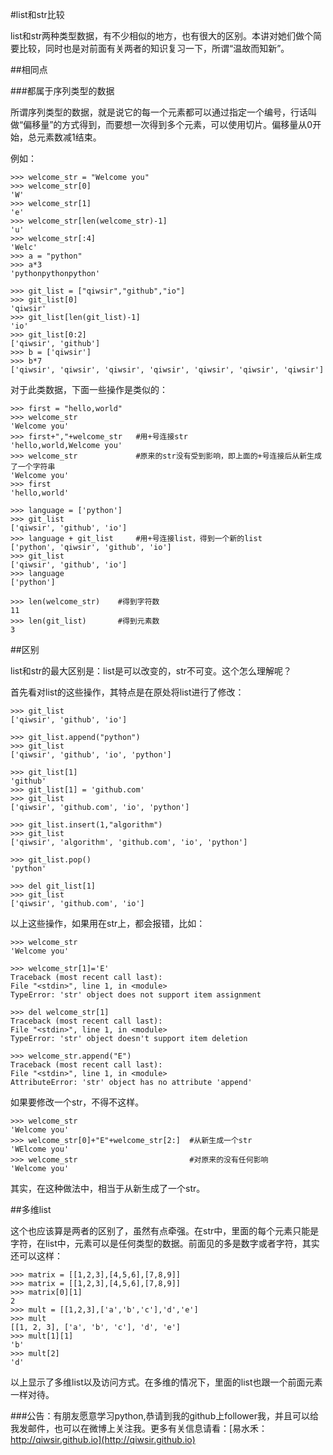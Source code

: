 #list和str比较

list和str两种类型数据，有不少相似的地方，也有很大的区别。本讲对她们做个简要比较，同时也是对前面有关两者的知识复习一下，所谓“温故而知新”。

##相同点

###都属于序列类型的数据

所谓序列类型的数据，就是说它的每一个元素都可以通过指定一个编号，行话叫做“偏移量”的方式得到，而要想一次得到多个元素，可以使用切片。偏移量从0开始，总元素数减1结束。

例如：

    >>> welcome_str = "Welcome you"
    >>> welcome_str[0]
    'W'
    >>> welcome_str[1]
    'e'
    >>> welcome_str[len(welcome_str)-1]
    'u'
    >>> welcome_str[:4]
    'Welc'
    >>> a = "python"
    >>> a*3
    'pythonpythonpython'

    >>> git_list = ["qiwsir","github","io"]
    >>> git_list[0]
    'qiwsir'
    >>> git_list[len(git_list)-1]
    'io'
    >>> git_list[0:2]
    ['qiwsir', 'github']
    >>> b = ['qiwsir']
    >>> b*7
    ['qiwsir', 'qiwsir', 'qiwsir', 'qiwsir', 'qiwsir', 'qiwsir', 'qiwsir']

对于此类数据，下面一些操作是类似的：

    >>> first = "hello,world"
    >>> welcome_str
    'Welcome you'
    >>> first+","+welcome_str   #用+号连接str
    'hello,world,Welcome you'
    >>> welcome_str             #原来的str没有受到影响，即上面的+号连接后从新生成了一个字符串
    'Welcome you'
    >>> first
    'hello,world'

    >>> language = ['python']
    >>> git_list
    ['qiwsir', 'github', 'io']
    >>> language + git_list     #用+号连接list，得到一个新的list
    ['python', 'qiwsir', 'github', 'io']
    >>> git_list
    ['qiwsir', 'github', 'io']
    >>> language
    ['python']

    >>> len(welcome_str)    #得到字符数
    11
    >>> len(git_list)       #得到元素数
    3

##区别

list和str的最大区别是：list是可以改变的，str不可变。这个怎么理解呢？

首先看对list的这些操作，其特点是在原处将list进行了修改：

    >>> git_list
    ['qiwsir', 'github', 'io']
    
    >>> git_list.append("python")
    >>> git_list
    ['qiwsir', 'github', 'io', 'python']
    
    >>> git_list[1]               
    'github'
    >>> git_list[1] = 'github.com'
    >>> git_list
    ['qiwsir', 'github.com', 'io', 'python']
    
    >>> git_list.insert(1,"algorithm")
    >>> git_list
    ['qiwsir', 'algorithm', 'github.com', 'io', 'python']
    
    >>> git_list.pop()
    'python'
    
    >>> del git_list[1]
    >>> git_list
    ['qiwsir', 'github.com', 'io']

以上这些操作，如果用在str上，都会报错，比如：

    >>> welcome_str
    'Welcome you'
    
    >>> welcome_str[1]='E'
    Traceback (most recent call last):
    File "<stdin>", line 1, in <module>
    TypeError: 'str' object does not support item assignment
    
    >>> del welcome_str[1]
    Traceback (most recent call last):
    File "<stdin>", line 1, in <module>
    TypeError: 'str' object doesn't support item deletion
    
    >>> welcome_str.append("E")
    Traceback (most recent call last):
    File "<stdin>", line 1, in <module>
    AttributeError: 'str' object has no attribute 'append'

如果要修改一个str，不得不这样。

    >>> welcome_str
    'Welcome you'
    >>> welcome_str[0]+"E"+welcome_str[2:]  #从新生成一个str
    'WElcome you'
    >>> welcome_str                         #对原来的没有任何影响
    'Welcome you'

其实，在这种做法中，相当于从新生成了一个str。

##多维list

这个也应该算是两者的区别了，虽然有点牵强。在str中，里面的每个元素只能是字符，在list中，元素可以是任何类型的数据。前面见的多是数字或者字符，其实还可以这样：

    >>> matrix = [[1,2,3],[4,5,6],[7,8,9]]
    >>> matrix = [[1,2,3],[4,5,6],[7,8,9]]
    >>> matrix[0][1]
    2
    >>> mult = [[1,2,3],['a','b','c'],'d','e']
    >>> mult
    [[1, 2, 3], ['a', 'b', 'c'], 'd', 'e']
    >>> mult[1][1]
    'b'
    >>> mult[2]
    'd'

以上显示了多维list以及访问方式。在多维的情况下，里面的list也跟一个前面元素一样对待。

###公告：有朋友愿意学习python,恭请到我的github上follower我，并且可以给我发邮件，也可以在微博上关注我。更多有关信息请看：[易水禾：http://qiwsir.github.io](http://qiwsir.github.io)

